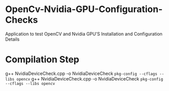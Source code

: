 # OpenCv-Nvidia-GPU-Configuration-Checks
Application to test OpenCV and Nvidia GPU'S Installation and Configuration Details
# Compilation Step
g++ NvidiaDeviceCheck.cpp -o NvidiaDeviceCheck `pkg-config --cflags --libs opencv`
g++ NvidiaDeviceCheck.cpp -o NvidiaDeviceCheck `pkg-config --cflags --libs opencv`


